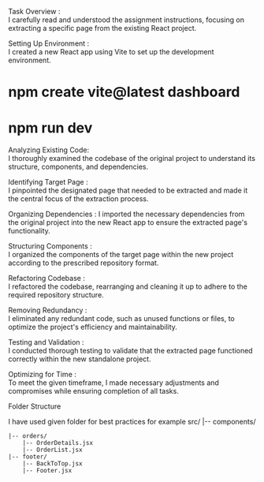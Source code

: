 Task Overview :  <br/>
I carefully read and understood the assignment instructions, focusing on extracting a specific page from the existing React project.

Setting Up Environment :  <br/>
I created a new React app using Vite to set up the development environment.
# npm create vite@latest dashboard
# npm run dev

Analyzing Existing Code:  <br/>
I thoroughly examined the codebase of the original project to understand its structure, components, and dependencies.

Identifying Target Page :  <br/>
I pinpointed the designated page that needed to be extracted and made it the central focus of the extraction process.

Organizing Dependencies : 
I imported the necessary dependencies from the original project into the new React app to ensure the extracted page's functionality.

Structuring Components :  <br/>
I organized the components of the target page within the new project according to the prescribed repository format.

Refactoring Codebase :  <br/>
I refactored the codebase, rearranging and cleaning it up to adhere to the required repository structure.

Removing Redundancy :  <br/>
I eliminated any redundant code, such as unused functions or files, to optimize the project's efficiency and maintainability.

Testing and Validation : <br/>
I conducted thorough testing to validate that the extracted page functioned correctly within the new standalone project.

Optimizing for Time :  <br/>
To meet the given timeframe, I made necessary adjustments and compromises while ensuring completion of all tasks.

<p>Folder Structure </p>
I have used given folder for best practices for example
src/
|-- components/
   
    |-- orders/
        |-- OrderDetails.jsx
        |-- OrderList.jsx
    |-- footer/
        |-- BackToTop.jsx
        |-- Footer.jsx
